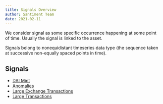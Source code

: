 ```yaml
---
title: Signals Overview
author: Santiment Team
date: 2021-02-11
---
```


We consider signal as some specific occurrence happening at some point of time. Usually the signal is linked to the asset.

Signals belong to nonequidistant timeseries data type (the sequence taken at successive non-equally spaced points in time).

## Signals

- [DAI Mint](/signals/dai-mint)
- [Anomalies](/signals/anomalies)
- [Large Exchange Transactions](/signals/large-exchange-transactions)
- [Large Transactions](/signals/large-transactions)
